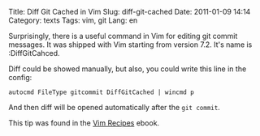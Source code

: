Title: Diff Git Cached in Vim
Slug: diff-git-cached
Date: 2011-01-09 14:14
Category: texts
Tags: vim, git
Lang: en

Surprisingly, there is a useful command in Vim for editing git commit messages. It was shipped with Vim starting from version 7.2. It's name is :DiffGitCahced.

Diff could be showed manually, but also, you could write this line in the config:

    autocmd FileType gitcommit DiffGitCached | wincmd p

And then diff will be opened automatically after the `git commit`.

This tip was found in the [Vim Recipes](http://vim.runpaint.org/extending/integrating-vim-with-git/) ebook.
